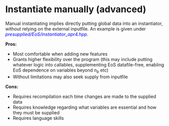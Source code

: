 # Instantiate manually (advanced)

Manual instantiating implies directly putting global data into an instantiator, without relying on the external inputfile. An example is given under <span style="color:blue">_presupplied/EoS/instantiator\_apr4.hpp_</span>.

**Pros:**
- Most comfortable when adding new features
- Grants higher flexibility over the program (this may include putting whatever logic into callables, supplementing EoS datafile-free, enabling EoS dependence on variables beyond $n_b$ etc)
- Without limitations may also seek supply from inputfile

**Cons:**
- Requires recompilation each time changes are made to the supplied data
- Requires knowledge regarding what variables are essential and how they must be supplied
- Requires language skills